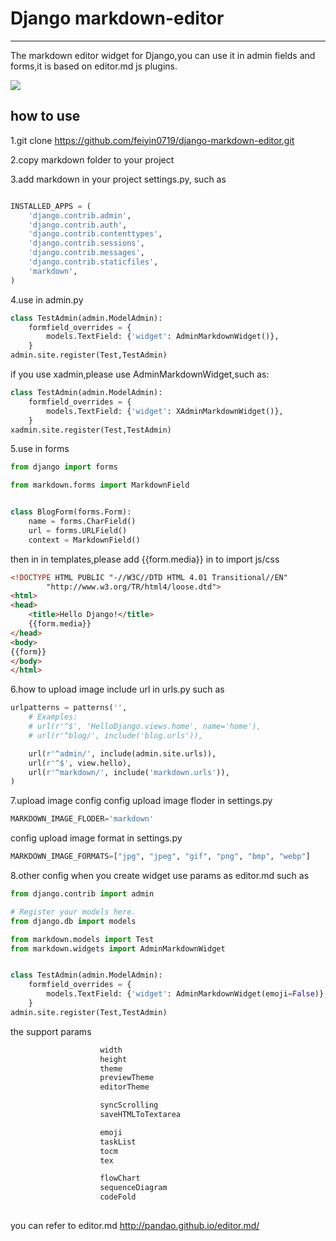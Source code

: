 # Django markdown-editor

------------
The markdown editor widget for Django,you can use it in admin fields and forms,it is based on editor.md js plugins.


![](https://raw.githubusercontent.com/feiyin0719/django-markdown-editor/master/markdown.png)

## how to use
1.git clone https://github.com/feiyin0719/django-markdown-editor.git

2.copy markdown folder to your project

3.add markdown in your project settings.py, such as
```python

INSTALLED_APPS = (
    'django.contrib.admin',
    'django.contrib.auth',
    'django.contrib.contenttypes',
    'django.contrib.sessions',
    'django.contrib.messages',
    'django.contrib.staticfiles',
    'markdown',
)
```
4.use in admin.py
```python
class TestAdmin(admin.ModelAdmin):
    formfield_overrides = {
        models.TextField: {'widget': AdminMarkdownWidget()},
    }
admin.site.register(Test,TestAdmin)
```
if you use xadmin,please use AdminMarkdownWidget,such as:
```python
class TestAdmin(admin.ModelAdmin):
    formfield_overrides = {
        models.TextField: {'widget': XAdminMarkdownWidget()},
    }
xadmin.site.register(Test,TestAdmin)
```
5.use in forms

```python
from django import forms

from markdown.forms import MarkdownField


class BlogForm(forms.Form):
    name = forms.CharField()
    url = forms.URLField()
    context = MarkdownField()
```
then in in templates,please add {{form.media}} in <head></head> to import js/css
```html
<!DOCTYPE HTML PUBLIC "-//W3C//DTD HTML 4.01 Transitional//EN"
        "http://www.w3.org/TR/html4/loose.dtd">
<html>
<head>
    <title>Hello Django!</title>
    {{form.media}}
</head>
<body>
{{form}}
</body>
</html>
```
6.how to upload image
include url in urls.py such as
```python
urlpatterns = patterns('',
    # Examples:
    # url(r'^$', 'HelloDjango.views.home', name='home'),
    # url(r'^blog/', include('blog.urls')),

    url(r'^admin/', include(admin.site.urls)),
	url(r'^$', view.hello),
    url(r'^markdown/', include('markdown.urls')),
)
```
7.upload image config
config upload image floder in settings.py
```python
MARKDOWN_IMAGE_FLODER='markdown'
```
config upload image format in settings.py
```python
MARKDOWN_IMAGE_FORMATS=["jpg", "jpeg", "gif", "png", "bmp", "webp"]
```
8.other config
when you create widget use params as editor.md
such as
```python
from django.contrib import admin

# Register your models here.
from django.db import models

from markdown.models import Test
from markdown.widgets import AdminMarkdownWidget


class TestAdmin(admin.ModelAdmin):
    formfield_overrides = {
        models.TextField: {'widget': AdminMarkdownWidget(emoji=False)},
    }
admin.site.register(Test,TestAdmin)
```
the support params
```html
                    width   
                    height 
                    theme 
                    previewTheme
                    editorTheme 

                    syncScrolling
                    saveHTMLToTextarea 

                    emoji
                    taskList
                    tocm
                    tex

                    flowChart
                    sequenceDiagram
                    codeFold
                  


```
you can refer to editor.md http://pandao.github.io/editor.md/
